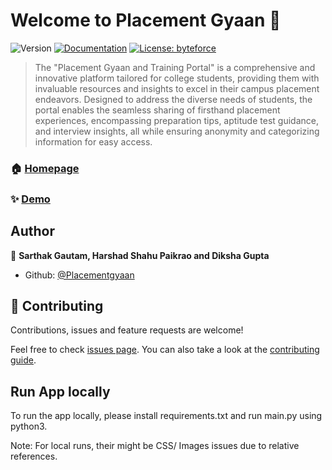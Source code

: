 # Welcome to Placement Gyaan 👋
![Version](https://img.shields.io/badge/version-1.0-blue.svg?cacheSeconds=2592000)
[![Documentation](https://img.shields.io/badge/documentation-yes-brightgreen.svg)](https://drive.google.com/file/d/1r9xZGLQMJcGZiIic6rldkk_6FJlmuMoU/view?usp=sharing)
[![License: byteforce](https://img.shields.io/badge/License-byteforce-yellow.svg)](#)

> The &#34;Placement Gyaan and Training Portal&#34; is a comprehensive and innovative platform tailored for college students, providing them with invaluable resources and insights to excel in their campus placement endeavors. Designed to address the diverse needs of students, the portal enables the seamless sharing of firsthand placement experiences, encompassing preparation tips, aptitude test guidance, and interview insights, all while ensuring anonymity and categorizing information for easy access.

### 🏠 [Homepage](https://placementgyaan.byteforce2023.repl.co/)

### ✨ [Demo](https://drive.google.com/file/d/1VVYYDarE3SBNuCP5anqvTcLd7txRviy2/view?usp=sharing)

## Author

👤 **Sarthak Gautam, Harshad Shahu Paikrao and Diksha Gupta**

* Github: [@Placementgyaan](https://github.com/Placementgyaan)

## 🤝 Contributing

Contributions, issues and feature requests are welcome!

Feel free to check [issues page](https://github.com/iSarthakGautam/Placementgyaan/issues). You can also take a look at the [contributing guide](https://github.com/iSarthakGautam/Placementgyaan).

## Run App locally

To run the app locally, please install requirements.txt and run main.py using python3.

Note: For local runs, their might be CSS/ Images issues due to relative references.
